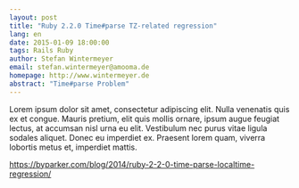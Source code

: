 ```yaml
---
layout: post
title: "Ruby 2.2.0 Time#parse TZ-related regression"
lang: en
date: 2015-01-09 18:00:00
tags: Rails Ruby
author: Stefan Wintermeyer
email: stefan.wintermeyer@amooma.de
homepage: http://www.wintermeyer.de
abstract: "Time#parse Problem"
---
```

Lorem ipsum dolor sit amet, consectetur adipiscing elit. Nulla venenatis quis ex et congue. Mauris pretium, elit quis mollis ornare, ipsum augue feugiat lectus, at accumsan nisl urna eu elit. Vestibulum nec purus vitae ligula sodales aliquet. Donec eu imperdiet ex. Praesent lorem quam, viverra lobortis metus et, imperdiet mattis.

https://byparker.com/blog/2014/ruby-2-2-0-time-parse-localtime-regression/

